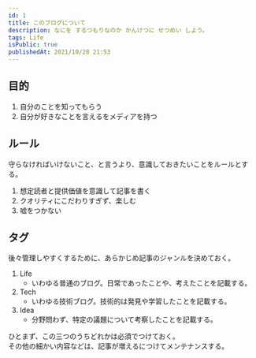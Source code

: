 ```yaml
---
id: 1
title: このブログについて
description: なにを するつもりなのか かんけつに せつめい しよう。
tags: Life
isPublic: true
publishedAt: 2021/10/28 21:53
---
```


## 目的

1. 自分のことを知ってもらう
2. 自分が好きなことを言えるをメディアを持つ

## ルール

守らなければいけないこと、と言うより、意識しておきたいことをルールとする。

1. 想定読者と提供価値を意識して記事を書く
2. クオリティにこだわりすぎず、楽しむ
3. 嘘をつかない

## タグ

後々管理しやすくするために、あらかじめ記事のジャンルを決めておく。

1. Life
   - いわゆる普通のブログ。日常であったことや、考えたことを記載する。
2. Tech
   - いわゆる技術ブログ。技術的は発見や学習したことを記載する。
3. Idea
   - 分野問わず、特定の議題について考察したことを記載する。

ひとまず、この三つのうちどれかは必須でつけておく。  
その他の細かい内容などは、記事が増えるにつけてメンテナンスする。
